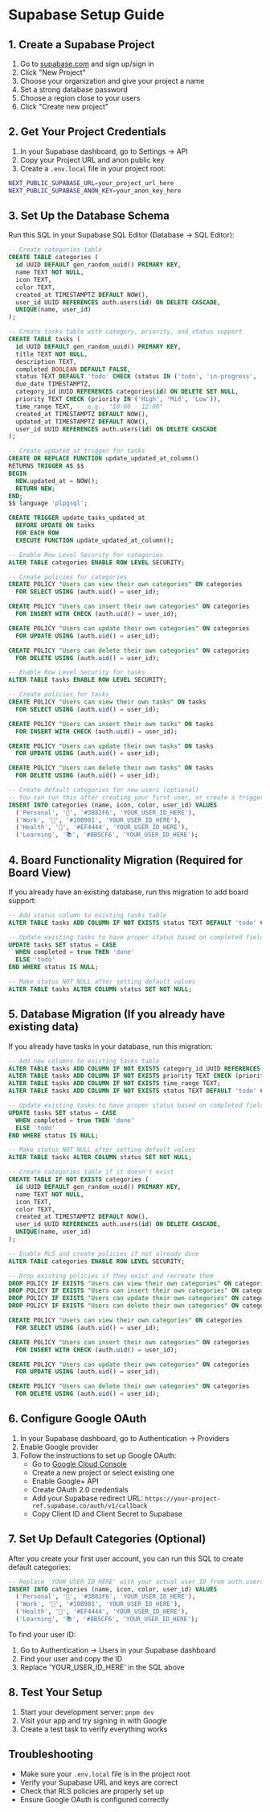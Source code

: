 # Supabase Setup Guide

## 1. Create a Supabase Project

1. Go to [supabase.com](https://supabase.com) and sign up/sign in
2. Click "New Project"
3. Choose your organization and give your project a name
4. Set a strong database password
5. Choose a region close to your users
6. Click "Create new project"

## 2. Get Your Project Credentials

1. In your Supabase dashboard, go to Settings → API
2. Copy your Project URL and anon public key
3. Create a `.env.local` file in your project root:

```bash
NEXT_PUBLIC_SUPABASE_URL=your_project_url_here
NEXT_PUBLIC_SUPABASE_ANON_KEY=your_anon_key_here
```

## 3. Set Up the Database Schema

Run this SQL in your Supabase SQL Editor (Database → SQL Editor):

```sql
-- Create categories table
CREATE TABLE categories (
  id UUID DEFAULT gen_random_uuid() PRIMARY KEY,
  name TEXT NOT NULL,
  icon TEXT,
  color TEXT,
  created_at TIMESTAMPTZ DEFAULT NOW(),
  user_id UUID REFERENCES auth.users(id) ON DELETE CASCADE,
  UNIQUE(name, user_id)
);

-- Create tasks table with category, priority, and status support
CREATE TABLE tasks (
  id UUID DEFAULT gen_random_uuid() PRIMARY KEY,
  title TEXT NOT NULL,
  description TEXT,
  completed BOOLEAN DEFAULT FALSE,
  status TEXT DEFAULT 'todo' CHECK (status IN ('todo', 'in-progress', 'done')),
  due_date TIMESTAMPTZ,
  category_id UUID REFERENCES categories(id) ON DELETE SET NULL,
  priority TEXT CHECK (priority IN ('High', 'Mid', 'Low')),
  time_range TEXT, -- e.g., "10:00 - 12:00"
  created_at TIMESTAMPTZ DEFAULT NOW(),
  updated_at TIMESTAMPTZ DEFAULT NOW(),
  user_id UUID REFERENCES auth.users(id) ON DELETE CASCADE
);

-- Create updated_at trigger for tasks
CREATE OR REPLACE FUNCTION update_updated_at_column()
RETURNS TRIGGER AS $$
BEGIN
  NEW.updated_at = NOW();
  RETURN NEW;
END;
$$ language 'plpgsql';

CREATE TRIGGER update_tasks_updated_at
  BEFORE UPDATE ON tasks
  FOR EACH ROW
  EXECUTE FUNCTION update_updated_at_column();

-- Enable Row Level Security for categories
ALTER TABLE categories ENABLE ROW LEVEL SECURITY;

-- Create policies for categories
CREATE POLICY "Users can view their own categories" ON categories
  FOR SELECT USING (auth.uid() = user_id);

CREATE POLICY "Users can insert their own categories" ON categories
  FOR INSERT WITH CHECK (auth.uid() = user_id);

CREATE POLICY "Users can update their own categories" ON categories
  FOR UPDATE USING (auth.uid() = user_id);

CREATE POLICY "Users can delete their own categories" ON categories
  FOR DELETE USING (auth.uid() = user_id);

-- Enable Row Level Security for tasks
ALTER TABLE tasks ENABLE ROW LEVEL SECURITY;

-- Create policies for tasks
CREATE POLICY "Users can view their own tasks" ON tasks
  FOR SELECT USING (auth.uid() = user_id);

CREATE POLICY "Users can insert their own tasks" ON tasks
  FOR INSERT WITH CHECK (auth.uid() = user_id);

CREATE POLICY "Users can update their own tasks" ON tasks
  FOR UPDATE USING (auth.uid() = user_id);

CREATE POLICY "Users can delete their own tasks" ON tasks
  FOR DELETE USING (auth.uid() = user_id);

-- Create default categories for new users (optional)
-- You can run this after creating your first user, or create a trigger
INSERT INTO categories (name, icon, color, user_id) VALUES 
  ('Personal', '👤', '#3B82F6', 'YOUR_USER_ID_HERE'),
  ('Work', '💼', '#10B981', 'YOUR_USER_ID_HERE'),
  ('Health', '🏥', '#EF4444', 'YOUR_USER_ID_HERE'),
  ('Learning', '📚', '#8B5CF6', 'YOUR_USER_ID_HERE');
```

## 4. Board Functionality Migration (Required for Board View)

If you already have an existing database, run this migration to add board support:

```sql
-- Add status column to existing tasks table
ALTER TABLE tasks ADD COLUMN IF NOT EXISTS status TEXT DEFAULT 'todo' CHECK (status IN ('todo', 'in-progress', 'done'));

-- Update existing tasks to have proper status based on completed field
UPDATE tasks SET status = CASE 
  WHEN completed = true THEN 'done'
  ELSE 'todo'
END WHERE status IS NULL;

-- Make status NOT NULL after setting default values
ALTER TABLE tasks ALTER COLUMN status SET NOT NULL;
```

## 5. Database Migration (If you already have existing data)

If you already have tasks in your database, run this migration:

```sql
-- Add new columns to existing tasks table
ALTER TABLE tasks ADD COLUMN IF NOT EXISTS category_id UUID REFERENCES categories(id) ON DELETE SET NULL;
ALTER TABLE tasks ADD COLUMN IF NOT EXISTS priority TEXT CHECK (priority IN ('High', 'Mid', 'Low'));
ALTER TABLE tasks ADD COLUMN IF NOT EXISTS time_range TEXT;
ALTER TABLE tasks ADD COLUMN IF NOT EXISTS status TEXT DEFAULT 'todo' CHECK (status IN ('todo', 'in-progress', 'done'));

-- Update existing tasks to have proper status based on completed field
UPDATE tasks SET status = CASE 
  WHEN completed = true THEN 'done'
  ELSE 'todo'
END WHERE status IS NULL;

-- Make status NOT NULL after setting default values
ALTER TABLE tasks ALTER COLUMN status SET NOT NULL;

-- Create categories table if it doesn't exist
CREATE TABLE IF NOT EXISTS categories (
  id UUID DEFAULT gen_random_uuid() PRIMARY KEY,
  name TEXT NOT NULL,
  icon TEXT,
  color TEXT,
  created_at TIMESTAMPTZ DEFAULT NOW(),
  user_id UUID REFERENCES auth.users(id) ON DELETE CASCADE,
  UNIQUE(name, user_id)
);

-- Enable RLS and create policies if not already done
ALTER TABLE categories ENABLE ROW LEVEL SECURITY;

-- Drop existing policies if they exist and recreate them
DROP POLICY IF EXISTS "Users can view their own categories" ON categories;
DROP POLICY IF EXISTS "Users can insert their own categories" ON categories;
DROP POLICY IF EXISTS "Users can update their own categories" ON categories;
DROP POLICY IF EXISTS "Users can delete their own categories" ON categories;

CREATE POLICY "Users can view their own categories" ON categories
  FOR SELECT USING (auth.uid() = user_id);

CREATE POLICY "Users can insert their own categories" ON categories
  FOR INSERT WITH CHECK (auth.uid() = user_id);

CREATE POLICY "Users can update their own categories" ON categories
  FOR UPDATE USING (auth.uid() = user_id);

CREATE POLICY "Users can delete their own categories" ON categories
  FOR DELETE USING (auth.uid() = user_id);
```

## 6. Configure Google OAuth

1. In your Supabase dashboard, go to Authentication → Providers
2. Enable Google provider
3. Follow the instructions to set up Google OAuth:
   - Go to [Google Cloud Console](https://console.cloud.google.com/)
   - Create a new project or select existing one
   - Enable Google+ API
   - Create OAuth 2.0 credentials
   - Add your Supabase redirect URL: `https://your-project-ref.supabase.co/auth/v1/callback`
   - Copy Client ID and Client Secret to Supabase

## 7. Set Up Default Categories (Optional)

After you create your first user account, you can run this SQL to create default categories:

```sql
-- Replace 'YOUR_USER_ID_HERE' with your actual user ID from auth.users table
INSERT INTO categories (name, icon, color, user_id) VALUES 
  ('Personal', '👤', '#3B82F6', 'YOUR_USER_ID_HERE'),
  ('Work', '💼', '#10B981', 'YOUR_USER_ID_HERE'),
  ('Health', '🏥', '#EF4444', 'YOUR_USER_ID_HERE'),
  ('Learning', '📚', '#8B5CF6', 'YOUR_USER_ID_HERE');
```

To find your user ID:
1. Go to Authentication → Users in your Supabase dashboard
2. Find your user and copy the ID
3. Replace 'YOUR_USER_ID_HERE' in the SQL above

## 8. Test Your Setup

1. Start your development server: `pnpm dev`
2. Visit your app and try signing in with Google
3. Create a test task to verify everything works

## Troubleshooting

- Make sure your `.env.local` file is in the project root
- Verify your Supabase URL and keys are correct
- Check that RLS policies are properly set up
- Ensure Google OAuth is configured correctly 